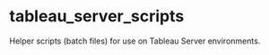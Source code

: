 tableau_server_scripts
======================

Helper scripts (batch files) for use on Tableau Server environments.
